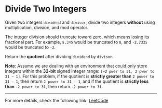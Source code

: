 <h1>Divide Two Integers</h1>

<p>Given two integers <code>dividend</code> and <code>divisor</code>, divide two integers <strong>without</strong> using multiplication, division, and mod operator.</p>

<p>The integer division should truncate toward zero, which means losing its fractional part. For example, <code>8.345</code> would be truncated to <code>8</code>, and <code>-2.7335</code> would be truncated to <code>-2</code>.</p>

<p>Return the <strong>quotient</strong> after dividing <code>dividend</code> by <code>divisor</code>.</p>

<p><strong>Note</strong>: Assume we are dealing with an environment that could only store integers within the <strong>32-bit</strong> signed integer range: <code>[−2 pwer to 31, 2 pwer to 31 − 1]</code>. For this problem, if the quotient is <strong>strictly greater than</strong> <code>2 power to 31 - 1</code>, then return <code>2 power to 31 - 1</code>, and if the quotient is <strong>strictly less than</strong> <code>-2 power to 31</code>, then return <code>-2 power to 31</code>.</p>


<hr>
<p>For more details, check the following link: <a href="https://leetcode.com/problems/divide-two-integers/">LeetCode</a></p>




